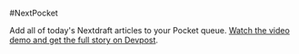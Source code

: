 #NextPocket

Add all of today's Nextdraft articles to your Pocket queue. [Watch the video demo and get the full story on Devpost](http://devpost.com/software/nextpocket).
